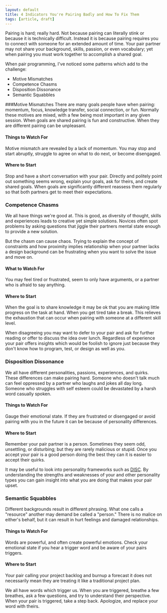 ```yaml
---
layout: default
title: 4 Indicators You're Pairing Badly and How To Fix Them
tags: [article, draft]
---
```

Pairing is hard; really hard. Not because pairing can literally stink or because
it is technically difficult. Instead it is because pairing requires you to
connect with someone for an extended amount of time. Your pair partner may not share
your background, skills, passion, or even vocabulary; yet when pairing you must
work together to accomplish a shared goal.

When pair programming, I've noticed some patterns which add to the challenge:

* Motive Mismatches
* Competence Chasms
* Disposition Dissonance
* Semantic Squabbles

###Motive Mismatches
There are many goals people have when pairing: momentum, focus, knowledge
transfer, social connection, or fun. Normally these motives are mixed, with a
few being most important in any given session. When goals are shared pairing is
fun and constructive. When they are different pairing can be unpleasant.

#### Things to Watch For
Motive mismatch are revealed by a lack of momentum. You may stop and start
abruptly, struggle to agree on what to do next, or become disengaged.

#### Where to Start
Stop and have a short conversation with your pair. Directly and politely point
out something seems wrong, explain your goals, ask for theirs, and create shared
goals. When goals are significantly different reassess them regularly so that
both partners get to meet their expectations.

### Competence Chasms
We all have things we're good at. This is good, as diversity of thought, skills
and experiences leads to creative yet simple solutions. Novices often spot
problems by asking questions that jiggle their partners mental state enough to
provide a new solution.

But the chasm can cause chaos. Trying to explain the concept of constraints and
how proximity implies relationship when your partner lacks a design background
can be frustrating when you want to solve the issue and move on.

#### What to Watch For
You may feel tired or frustrated, seem to only have arguments, or a partner who
is afraid to say anything.

#### Where to Start
When the goal is to share knowledge it may be ok that you are making little
progress on the task at hand. When you get tired take a break. This relieves the
exhaustion that can occur when pairing with someone at a different skill level.

When disagreeing you may want to defer to your pair and ask for further reading
or offer to discuss the idea over lunch. Regardless of experience your pair
offers insights which would be foolish to ignore just because they don't know
how to program, test, or design as well as you.

### Disposition Dissonance

We all have different personalities, passions, experiences, and quirks. These
differences can make pairing hard. Someone who doesn't talk much can feel
oppressed by a partner who laughs and jokes all day long. Someone who struggles
with self esteem could be devastated by a harsh word casually spoken.

#### Things to Watch For

Gauge their emotional state. If they are frustrated or disengaged or avoid
pairing with you in the future it can be because of personality differences.

#### Where to Start
Remember your pair partner is a person. Sometimes they seem odd, unsettling, or
disturbing; but they are rarely malicious or stupid. Once you accept your pair
is a good person doing the best they can it is easier to accept their quirks.

It may be useful to look into personality frameworks such as
[DISC](http://en.wikipedia.org/wiki/DISC_assessment). By understanding the
strengths and weaknesses of your and other personality types you can gain
insight into what you are doing that makes your pair upset.

### Semantic Squabbles
Different backgrounds result in different phrasing. What one calls a "resource"
another may demand be called a "person." There is no malice on either's behalf,
but it can result in hurt feelings and damaged relationships.

#### Things to Watch For
Words are powerful, and often create powerful emotions. Check your emotional
state if you hear a trigger word and  be aware of your pairs triggers. 

#### Where to Start
Your pair calling your project backlog and burnup a forecast it does not
necessarily mean they are treating it like a traditional project plan.

We all have words which trigger us. When you are triggered, breathe a few
breathes, ask a few questions, and try to understand their perspective. When
your pair is triggered, take a step back. Apologize, and replace your word with
theirs.
